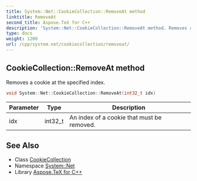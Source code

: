 ```yaml
---
title: System::Net::CookieCollection::RemoveAt method
linktitle: RemoveAt
second_title: Aspose.TeX for C++
description: 'System::Net::CookieCollection::RemoveAt method. Removes a cookie at the specified index in C++.'
type: docs
weight: 1200
url: /cpp/system.net/cookiecollection/removeat/
---
```

## CookieCollection::RemoveAt method


Removes a cookie at the specified index.

```cpp
void System::Net::CookieCollection::RemoveAt(int32_t idx)
```


| Parameter | Type | Description |
| --- | --- | --- |
| idx | int32_t | An index of a cookie that must be removed. |

## See Also

* Class [CookieCollection](../)
* Namespace [System::Net](../../)
* Library [Aspose.TeX for C++](../../../)
